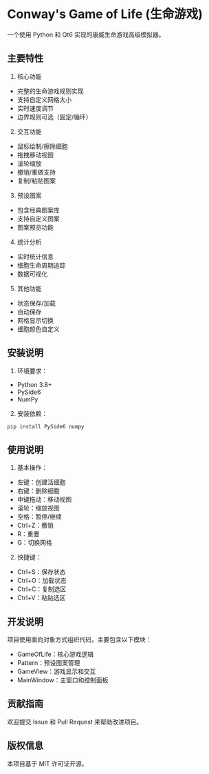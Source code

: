 # Conway's Game of Life (生命游戏)

一个使用 Python 和 Qt6 实现的康威生命游戏高级模拟器。

## 主要特性

1. 核心功能
- 完整的生命游戏规则实现
- 支持自定义网格大小
- 实时速度调节
- 边界规则可选（固定/循环）

2. 交互功能
- 鼠标绘制/擦除细胞
- 拖拽移动视图
- 滚轮缩放
- 撤销/重做支持
- 复制/粘贴图案

3. 预设图案
- 包含经典图案库
- 支持自定义图案
- 图案预览功能

4. 统计分析
- 实时统计信息
- 细胞生命周期追踪
- 数据可视化

5. 其他功能
- 状态保存/加载
- 自动保存
- 网格显示切换
- 细胞颜色自定义

## 安装说明

1. 环境要求：
- Python 3.8+
- PySide6
- NumPy

2. 安装依赖：
```bash
pip install PySide6 numpy
```

## 使用说明

1. 基本操作：
- 左键：创建活细胞
- 右键：删除细胞
- 中键拖动：移动视图
- 滚轮：缩放视图
- 空格：暂停/继续
- Ctrl+Z：撤销
- R：重置
- G：切换网格

2. 快捷键：
- Ctrl+S：保存状态
- Ctrl+O：加载状态
- Ctrl+C：复制选区
- Ctrl+V：粘贴选区

## 开发说明

项目使用面向对象方式组织代码，主要包含以下模块：
- GameOfLife：核心游戏逻辑
- Pattern：预设图案管理
- GameView：游戏显示和交互
- MainWindow：主窗口和控制面板

## 贡献指南

欢迎提交 Issue 和 Pull Request 来帮助改进项目。

## 版权信息

本项目基于 MIT 许可证开源。